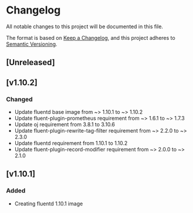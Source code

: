 # Changelog

All notable changes to this project will be documented in this file.

The format is based on [Keep a Changelog](https://keepachangelog.com/en/1.0.0/),
and this project adheres to [Semantic Versioning](https://semver.org/spec/v2.0.0.html).


## [Unreleased]

## [v1.10.2]

### Changed

- Update fluentd base image from ~> 1.10.1 to ~> 1.10.2
- Update fluent-plugin-prometheus requirement from ~> 1.6.1 to ~> 1.7.3
- Update oj requirement from 3.8.1 to 3.10.6
- Update fluent-plugin-rewrite-tag-filter requirement from ~> 2.2.0 to ~> 2.3.0
- Update fluentd requirement from 1.10.1 to 1.10.2
- Update fluent-plugin-record-modifier requirement from ~> 2.0.0 to ~> 2.1.0


[1.10.2]: https://github.com/giantswarm/fluentd/tree/v1.10.2


## [v1.10.1]

### Added

- Creating fluentd 1.10.1 image

[1.10.1]: https://github.com/giantswarm/fluentd/tree/v1.10.1
